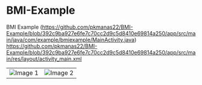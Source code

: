 # BMI-Example
BMI Example
(https://github.com/pkmanas22/BMI-Example/blob/392c9ba927e6fe7c70cc2d9c5d8410e69814a250/app/src/main/java/com/example/bmiexample/MainActivity.java)
https://github.com/pkmanas22/BMI-Example/blob/392c9ba927e6fe7c70cc2d9c5d8410e69814a250/app/src/main/res/layout/activity_main.xml
<table>
  <tr>
    <td><img src="https://user-images.githubusercontent.com/125083715/230638125-bb8a8207-dbcc-4401-998d-7195bdfbabe6.png" alt="Image 1"></td>
    <td><img src="https://user-images.githubusercontent.com/125083715/230637916-3bb9cc90-0f61-49e5-bcf0-fbd35b7eee06.png" alt="Image 2"></td>
  </tr>
</table>
